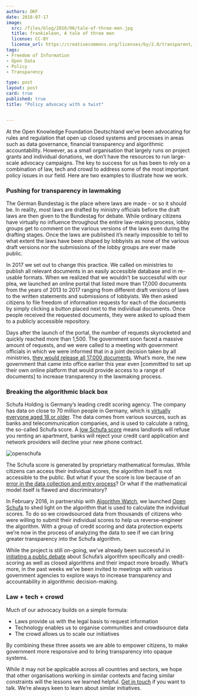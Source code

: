 ```yaml
---
authors: OKF
date: 2018-07-17
image:
  src: /files/blog/2018/06/tale-of-three-men.jpg
  title: frankieleon, A tale of three men
  license: CC-BY
  license_url: https://creativecommons.org/licenses/by/2.0/transparent/29113
tags:
- Freedom of Information
- Open Data
- Policy
- Transparency

type: post
layout: post
card: true
published: true
title: "Policy advocacy with a twist"


---
```

At the Open Knowledge Foundation Deutschland we’ve been advocating for rules and regulation that open up closed systems and processes in areas such as data governance, financial transparency and algorithmic accountability. However, as a small organisation that largely runs on project grants and individual donations, we don’t have the resources to run large-scale advocacy campaigns. The key to success for us has been to rely on a combination of law, tech and crowd to address some of the most important policy issues in our field. Here are two examples to illustrate how we work.

### Pushing for transparency in lawmaking

The German Bundestag is the place where laws are made - or so it should be. In reality, most laws are drafted by ministry officials before the draft laws are then given to the Bundestag for debate. While ordinary citizens have virtually no influence throughout the entire law-making process, lobby groups get to comment on the various versions of the laws even during the drafting stages. Once the laws are published it’s nearly impossible to tell to what extent the laws have been shaped by lobbyists as none of the various draft versions nor the submissions of the lobby groups are ever made public.

In 2017 we set out to change this practice. We called on ministries to publish all relevant documents in an easily accessible database and in re-usable formats. When we realized that we wouldn’t be successful with our plea, we launched an online portal that listed more than 17,000 documents from the years of 2013 to 2017 ranging from different draft versions of laws to the written statements and submissions of lobbyists. We then asked citizens to file freedom of information requests for each of the documents by simply clicking a button placed next to the individual documents. Once people received the requested documents, they were asked to upload them to a publicly accessible repository.

Days after the launch of the portal, the number of requests skyrocketed and quickly reached more than 1,500. The government soon faced a massive amount of requests, and we were called to a meeting with government officials in which we were informed that in a joint decision taken by all ministries, [they would release all 17,000 documents](http://www.spiegel.de/politik/deutschland/bundesregierung-will-offenbar-infos-ueber-lobbyisten-preisgeben-a-1157370.html). What’s more, the new government that came into office earlier this year even [committed to set up their own online platform that would provide access to a range of documents] to increase transparency in the lawmaking process.


### Breaking the algorithmic black box

Schufa Holding is Germany’s leading credit scoring agency. The company has data on close to 70 million people in Germany, which is [virtually everyone aged 18 or older](https://blog.okfn.org/2018/02/22/we-crack-the-schufa-the-german-credit-scoring/). The data comes from various sources, such as banks and telecommunication companies, and is used to calculate a rating, the so-called Schufa score. A [low Schufa score](https://www.reuters.com/article/us-europe-privacy/activists-turn-tables-on-companies-as-eu-privacy-law-comes-in-idUSKCN1IN1KF) means landlords will refuse you renting an apartment, banks will reject your credit card application and network providers will decline your new phone contract.

![openschufa](/files/blog/2018/02/openschufa.png)

The Schufa score is generated by proprietary mathematical formulas. While citizens can access their individual scores, the algorithm itself is not accessible to the public. But what if your the score is low because of an [error in the data collection and entry process](http://www.spiegel.de/wirtschaft/service/schufa-wie-ich-zum-deutlich-erhoehten-risiko-wurde-a-1193506.html)? Or what if the mathematical model itself is flawed and discriminatory?

In February 2018, in partnership with [Algorithm Watch](https://algorithmwatch.org/en/), we launched [Open Schufa](https://www.openschufa.de/) to shed light on the algorithm that is used to calculate the individual scores. To do so we crowdsourced data from thousands of citizens who were willing to submit their individual scores to help us reverse-engineer the algorithm. With a group of credit scoring and data protection experts we’re now in the process of analyzing the data to see if we can bring greater transparency into the Schufa algorithm.

While the project is still on-going, we’ve already been successful in [initiating a public debate](https://www.zdnet.com/article/controversy-thy-name-is-europe-open-credit-scores-data-driven-counter-forensics-and-the-regulation/) about Schufa’s algorithm specifically and credit-scoring as well as closed algorithms and their impact more broadly. What’s more, in the past weeks we’ve been invited to meetings with various government agencies to explore ways to increase transparency and accountability in algorithmic decision-making.

### Law + tech + crowd

Much of our advocacy builds on a simple formula:

* Laws provide us with the legal basis to request information
* Technology enables us to organise communities and crowdsource data
* The crowd allows us to scale our initiatives

By combining these three assets we are able to empower citizens, to make government more responsive and to bring transparency into opaque systems.

While it may not be applicable across all countries and sectors, we hope that other organisations working in similar contexts and facing similar constraints will the lessons we learned helpful. [Get in touch](info@okfn.de) if you want to talk. We’re always keen to learn about similar initiatives.
